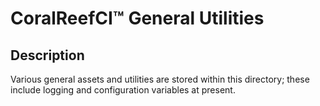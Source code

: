 # CoralReefCI&trade; General Utilities

## Description

Various general assets and utilities are stored within this directory; these
include logging and configuration variables at present.  
